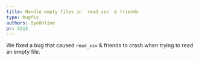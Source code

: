 ```yaml
---
title: Handle empty files in `read_xsv` & friends
type: bugfix
authors: IyeOnline
pr: 5215
---
```


We fixed a bug that caused `read_xsv` & friends to crash when trying to read an
empty file.
